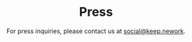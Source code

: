 ---
template: press-page
path: /press
title: Press
subtitle: For press inquiries, please contact us at social@keep.nework.
media_kit_section:
  title: Do you want to write about us?
  subtitle: Find everything you might need in our media kit.
  media_kit:
    icon:
      image: /images/svg/newspaper.svg
      alt: Newspaper icon
    label: Media Kit
    contents:
      - wordmarks
      - logo symbol
      - Color variations
    download_button:
      label: Download
      file: /images/media/KeepMediaKit.zip
press_items_section:
  title: Press Coverage
  press_items:
    - {
      title: "These Bitcoin Users Want DAI and DeFi – Here’s How They Plan to Get It",
      date: 2019-08-16,
      source: "Coindesk",
      excerpt:
        "Leigh Cuen covers Cross-Chain Group’s first-ever Cross-Chain Summit for blockchain interoperability in San Francisco, highlighting the Group’s announcement of tBTC.",
      url:
        "https://www.coindesk.com/these-bitcoin-users-want-dai-and-defi-heres-how-they-plan-to-get-it",
      }
    - {
      title: "Messari adds 11 new Disclosures Registry participants, surpassing 50 members",
      date: 2019-08-20,
      source: "Messari",
      excerpt:
        "Keep has joined the Messari Disclosures Registry as 11 new crypto projects are added. Read Coindesk’s coverage.",
      url:
        "https://messari.io/article/announcement-messari-adds-11-new-disclosures-registry-participants-surpassing-50-members",
      }
    - {
      title: "Announcing tBTC with James Prestwich and Matt Luongo of Cross-Chain Group",
      date: 2019-08-21,
      source: "Wyre Talks Podcast",
      excerpt:
        "Cross-Chain Group founders Matt Luongo and James Prestwich join Wyre hosts Louis Aboud Hogben and Tom Scaria to discuss Bitcoin for DeFi; how tBTC facilitates interoperability and brings Bitcoin to other chains.",
      url:
        "https://wyre-talks.simplecast.com/episodes/ep-47-announcing-tbtc-with-james-prestwich-and-matt-luongo-of-cross-chain-group-tHcZr3jW",
      }
    - {
      title: "Episode 041 - Matt Luongo (Keep)",
      date: 2019-06-17,
      source: "Baselayer Podcast",
      excerpt:
        "David invited Keep Project Lead, Matt Luongo, to join the podcast and discuss privacy, interoperability, and the blockchain space as a whole.",
      url:
        "https://podcasts.apple.com/us/podcast/base-layer-episode-041-matt-luongo-keep/id1445373535?i=1000441792480",
      }
    - {
      title: "Privacy and Scaling EIPs accepted for Ethereum Hard Fork",
      date: 2019-09-04,
      source: "Keep Blog",
      excerpt:
        "With community partners, Keep Network brings privacy-preserving technology to the EVM with EIPs 152 and 1108.",
      url:
        "https://blog.keep.network/privacy-and-scaling-focused-eips-accepted-for-ethereum-istanbul-hard-fork-1a75fe0c4e4a",
      }
    - {
      title: "What’s Needed Now in Interoperability Infrastructure",
      date: 2019-08-30,
      source: "Keep Blog",
      excerpt: "A look back at the first Cross-Chain Summit and DeFi BTC.",
      url:
        "https://blog.keep.network/whats-needed-now-in-interoperability-infrastructure-e968405bbc5c",
      }
    - {
      title: "Bridging Bitcoin and Ethereum",
      date: 2019-08-28,
      source: "Keep Blog",
      excerpt: "Announcing tBTC, the first DApp built on the Keep Network.",
      url: "https://blog.keep.network/bridging-bitcoin-and-ethereum-b2f9923630a7",
      }
    - {
      title: "Keep collaborates with Electric Coin Co., Ethereum Foundation, & Iqlusion to bring interoperability to Zcash",
      date: 2019-08-13,
      source: "Keep Blog",
      excerpt:
        "Together, they are funding the addition of FlyClient proofs in Zcash.",
      url: "https://blog.keep.network/july-roundup-1a1d71e22575",
      }
    - {
      title: "Summa and Keep Partner on Cross-Chain Working Group",
      date: 2019-08-01,
      source: "Keep Blog",
      excerpt:
        "Laura Wallendal shares Keep’s partnership with Summa to form the Cross-Chain Group, a working group and industry resource for technologies, projects, and efforts at the forefront of blockchain interoperability.",
      url:
        "https://blog.keep.network/blockchain-interoperability-working-group-keep-summa-30eb8071f865",
      }
    - {
      title: "Zcon Workshop: “Toward Cross-Chain Interoperability with Zcash”",
      date: 2019-06-23,
      source: "Keep Blog",
      excerpt:
        "Matt Luongo and James Prestwich hosted a workshop at the conference to discuss future economic interoperability between Ethereum and Zcash.",
      url: "https://blog.keep.network/keep-network-june-roundup-db063f305ad9",
      }
    - {
      title: "Speaking at CognitionX Conference in London",
      date: 2019-06-09,
      source: "Keep Blog",
      excerpt:
        "Ecosystem Growth & Innovation Lead Jarrell James joined a panel at CogX discussing adoption challenges, inherently bad actors with centralized companies, secure multi-party computation & real-life, tangible use cases, how data is stored and shared from a centralized corporate perspective and more.",
      url: "https://blog.keep.network/keep-network-june-roundup-db063f305ad9",
      }
    - {
      title: "Keep developers present network component libp2p to IPFS",
      date: 2019-05-06,
      source: "IPFS Youtube Channel",
      excerpt:
        "Piotr Dyraga and Raghav Gulati gave a presentation at an IPFS Weekly Call + Contributor Office Hours on one of the important components of Keep — libp2p.",
      url: "https://www.youtube.com/watch?v=EamY2U2Ohyk",
      }
    - {
      title: "Corbin Pon interviewed by Underscore VC Co-Founder",
      date: 2019-04-23,
      source: "Underscore VC Youtube Channel",
      excerpt:
        "Discussing the future of blockchain, Corbin Pon and Richard Dulude covered the possibilities that Keep enables for public blockchains, different levels of privacy and security, hopes and plans for a safer financial world with ownership certainty, and the top things hindering blockchain.",
      url: "https://www.youtube.com/watch?v=PfwJODGY6yQ",
      }
---